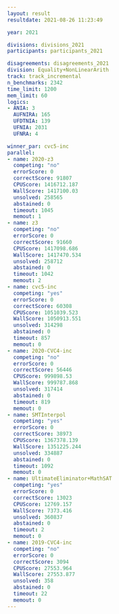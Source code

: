 ```yaml
---
layout: result
resultdate: 2021-08-26 11:23:49

year: 2021

divisions: divisions_2021
participants: participants_2021

disagreements: disagreements_2021
division: Equality+NonLinearArith
track: track_incremental
n_benchmarks: 2342
time_limit: 1200
mem_limit: 60
logics:
- ANIA: 3
  AUFNIRA: 165
  UFDTNIA: 139
  UFNIA: 2031
  UFNRA: 4

winner_par: cvc5-inc
parallel:
- name: 2020-z3
  competing: "no"
  errorScore: 0
  correctScore: 91807
  CPUScore: 1416712.187
  WallScore: 1417100.03
  unsolved: 258565
  abstained: 0
  timeout: 1045
  memout: 1
- name: z3
  competing: "no"
  errorScore: 0
  correctScore: 91660
  CPUScore: 1417098.686
  WallScore: 1417470.534
  unsolved: 258712
  abstained: 0
  timeout: 1042
  memout: 2
- name: cvc5-inc
  competing: "yes"
  errorScore: 0
  correctScore: 60308
  CPUScore: 1051039.523
  WallScore: 1050913.551
  unsolved: 314298
  abstained: 0
  timeout: 857
  memout: 0
- name: 2020-CVC4-inc
  competing: "no"
  errorScore: 0
  correctScore: 56446
  CPUScore: 999898.53
  WallScore: 999787.868
  unsolved: 317414
  abstained: 0
  timeout: 819
  memout: 0
- name: SMTInterpol
  competing: "yes"
  errorScore: 0
  correctScore: 38973
  CPUScore: 1367378.139
  WallScore: 1351225.244
  unsolved: 334887
  abstained: 0
  timeout: 1092
  memout: 0
- name: UltimateEliminator+MathSAT
  competing: "yes"
  errorScore: 0
  correctScore: 13023
  CPUScore: 12769.157
  WallScore: 7373.416
  unsolved: 360837
  abstained: 0
  timeout: 2
  memout: 0
- name: 2019-CVC4-inc
  competing: "no"
  errorScore: 0
  correctScore: 3094
  CPUScore: 27553.964
  WallScore: 27553.877
  unsolved: 358
  abstained: 0
  timeout: 22
  memout: 0
---
```

